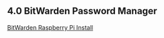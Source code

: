 ## 4.0 BitWarden Password Manager
[BitWarden Raspberry Pi Install](https://www.wundertech.net/how-to-self-host-bitwarden-on-a-raspberry-pi/)
